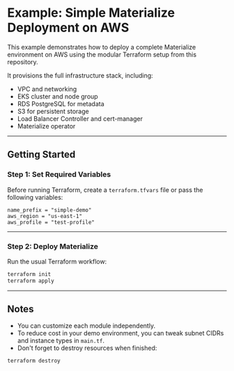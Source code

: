 # Example: Simple Materialize Deployment on AWS

This example demonstrates how to deploy a complete Materialize environment on AWS using the modular Terraform setup from this repository.

It provisions the full infrastructure stack, including:
- VPC and networking
- EKS cluster and node group
- RDS PostgreSQL for metadata
- S3 for persistent storage
- Load Balancer Controller and cert-manager
- Materialize operator

---

## Getting Started

### Step 1: Set Required Variables

Before running Terraform, create a `terraform.tfvars` file or pass the following variables:

```hcl
name_prefix = "simple-demo"
aws_region = "us-east-1"
aws_profile = "test-profile"
````

---

### Step 2: Deploy Materialize

Run the usual Terraform workflow:

```bash
terraform init
terraform apply
```

---

## Notes

* You can customize each module independently.
* To reduce cost in your demo environment, you can tweak subnet CIDRs and instance types in `main.tf`.
* Don't forget to destroy resources when finished:

```bash
terraform destroy
```
